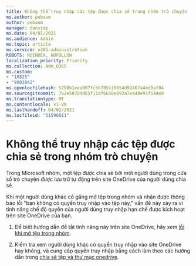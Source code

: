 ```yaml
---
title: Không thể truy nhập các tệp được chia sẻ trong nhóm trò chuyện
ms.author: pebaum
author: pebaum
manager: dansimp
ms.date: 04/01/2021
ms.audience: Admin
ms.topic: article
ms.service: o365-administration
ROBOTS: NOINDEX, NOFOLLOW
localization_priority: Priority
ms.collection: Adm_O365
ms.custom:
- "10825"
- "9003042"
ms.openlocfilehash: 5290b1eea907fc5b785c20654d92467a4ed0af04
ms.sourcegitcommit: 7b2e5078dd65f11af6650e692a7ea48e91f544e0
ms.translationtype: MT
ms.contentlocale: vi-VN
ms.lasthandoff: 04/02/2021
ms.locfileid: "51596011"
---
```

# <a name="unable-to-access-files-shared-in-teams-chat"></a>Không thể truy nhập các tệp được chia sẻ trong nhóm trò chuyện

Trong Microsoft nhóm, một tệp được chia sẻ bởi một người dùng trong cửa sổ trò chuyện được lưu trữ tự động trên site OneDrive của người dùng chia sẻ.

Khi một người dùng khác cố gắng mở tệp trong nhóm và nhận được thông báo lỗi "bạn không có quyền truy nhập vào tệp này," vấn đề này xảy ra vì tính năng chế độ quyền của người dùng truy nhập hạn chế được kích hoạt trên site OneDrive của bạn.

1. Để biết hướng dẫn để tắt tính năng này trên site OneDrive, hãy xem [lỗi khi mở tệp trong nhóm](https://go.microsoft.com/fwlink/?linkid=2155733).

1. Kiểm tra xem người dùng khác có quyền truy nhập vào site OneDrive hay không, và cung cấp quyền truy nhập bằng cách làm theo các hướng dẫn trong [chia sẻ tệp và thư mục onedrive](https://go.microsoft.com/fwlink/?linkid=2156017).